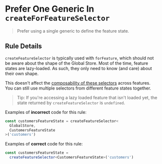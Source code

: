 # Prefer One Generic In `createForFeatureSelector`

> Prefer using a single generic to define the feature state.

## Rule Details

`createFeatureSelector` is typically used with `forFeature`, which should not be aware about the shape of the Global Store. Most of the time, feature states are lazy-loaded. As such, they only need to know (and care) about their own shape.

This doesn't affect the [composability of these selectors](https://timdeschryver.dev/blog/sharing-data-between-modules-is-peanuts) across features.
You can still use multiple selectors from different feature states together.

> Tip: If you're accessing a lazy loaded feature that isn't loaded yet, the state returned by `createFeatureSelector` is `undefined`.

Examples of **incorrect** code for this rule:

```ts
const customersFeatureState = createFeatureSelector<
  GlobalStore,
  CustomersFeatureState
>('customers')
```

Examples of **correct** code for this rule:

```ts
const customersFeatureState =
  createFeatureSelector<CustomersFeatureState>('customers')
```
